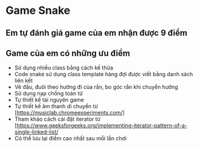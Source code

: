 # Game Snake
## Em tự đánh giá game của em nhận được 9 điểm

## Game của em có những ưu điểm

* Sử dụng nhiều class bằng cách kế thừa
* Code snake sử dụng class template hàng đợi được viết bằng danh sách liên kết
* Vẽ đầu, đuôi theo hướng đi của rắn, bo góc rắn khi chuyển hướng
* Sử dụng nạp chồng toán tử
* Tự thiết kế tài nguyên game
* Tự thiết kế âm thanh di chuyển từ [https://musiclab.chromeexperiments.com/]
* Tham khảo cách cài đặt iterator từ [https://www.geeksforgeeks.org/implementing-iterator-pattern-of-a-single-linked-list/
* Có thể lưu lại điểm cao nhất sau mỗi lần chơi

